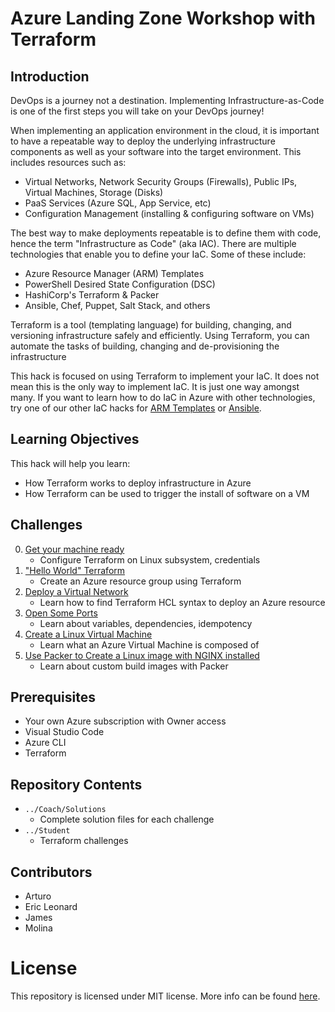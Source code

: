 # Azure Landing Zone Workshop with Terraform

## Introduction

DevOps is a journey not a destination. Implementing Infrastructure-as-Code is one of the first steps you will take on your DevOps journey!

When implementing an application environment in the cloud, it is important to have a repeatable way to deploy the underlying infrastructure components as well as your software into the target environment.  This includes resources such as:
- Virtual Networks, Network Security Groups (Firewalls), Public IPs, Virtual Machines, Storage (Disks)
- PaaS Services (Azure SQL, App Service, etc)
- Configuration Management (installing & configuring software on VMs)

The best way to make deployments repeatable is to define them with code, hence the term "Infrastructure as Code" (aka IAC).  There are multiple technologies that enable you to define your IaC. Some of these include:
- Azure Resource Manager (ARM) Templates
- PowerShell Desired State Configuration (DSC)
- HashiCorp's Terraform & Packer
- Ansible, Chef, Puppet, Salt Stack, and others

Terraform is a tool (templating language) for building, changing, and versioning infrastructure safely and efficiently. Using Terraform, you can automate the tasks of building, changing and de-provisioning the infrastructure

This hack is focused on using Terraform to implement your IaC. It does not mean this is the only way to implement IaC.  It is just one way amongst many. If you want to learn how to do IaC in Azure with other technologies, try one of our other IaC hacks for [ARM Templates](../011-InfraAsCode-ARM-DSC) or [Ansible](../013-InfraAsCode-Ansible/).


## Learning Objectives
This hack will help you learn:
- How Terraform works to deploy infrastructure in Azure
- How Terraform can be used to trigger the install of software on a VM

## Challenges
0. [Get your machine ready](./Student/prerequisite.md) 
   - Configure Terraform on Linux subsystem, credentials
1. ["Hello World" Terraform](./Student/readme.md)
   - Create an Azure resource group using Terraform 
1. [Deploy a Virtual Network](./Student/readme.md)
   - Learn how to find Terraform HCL syntax to deploy an Azure resource
1. [Open Some Ports](./Student/readme.md)
   - Learn about variables, dependencies, idempotency
1. [Create a Linux Virtual Machine](./Student/readme.md)
   - Learn what an Azure Virtual Machine is composed of
1. [Use Packer to Create a Linux image with NGINX installed](./Student/readme.md)
   - Learn about custom build images with Packer

## Prerequisites
- Your own Azure subscription with Owner access
- Visual Studio Code
- Azure CLI
- Terraform

## Repository Contents

- `../Coach/Solutions`
  - Complete solution files for each challenge
- `../Student`
  - Terraform challenges


## Contributors
- Arturo
- Eric Leonard
- James
- Molina

# License
This repository is licensed under MIT license. More info can be found [here](https://github.com/erleonard/alz-terraform-workshop/blob/main/LICENSE).